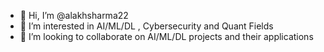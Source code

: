 - 👋 Hi, I’m @alakhsharma22
- 👀 I’m interested in AI/ML/DL , Cybersecurity and Quant Fields
- 💞️ I’m looking to collaborate on AI/ML/DL projects and their applications

<!---
alakhsharma22/alakhsharma22 is a ✨ special ✨ repository because its `README.md` (this file) appears on your GitHub profile.
You can click the Preview link to take a look at your changes.
--->
